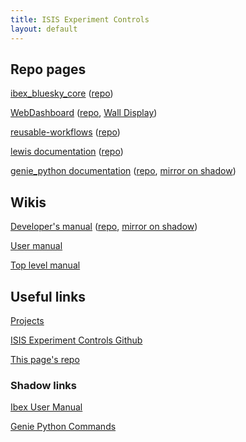 ```yaml
---
title: ISIS Experiment Controls
layout: default
---
```


## Repo pages 

[ibex_bluesky_core](https://isiscomputinggroup.github.io/ibex_bluesky_core/) ([repo](https://github.com/ISISComputingGroup/ibex_bluesky_core))

[WebDashboard](https://isiscomputinggroup.github.io/WebDashboard/) ([repo](https://github.com/ISISComputingGroup/WebDashboard), [Wall Display](https://isiscomputinggroup.github.io/WebDashboard/wall))

[reusable-workflows](https://isiscomputinggroup.github.io/reusable-workflows/) ([repo](https://github.com/ISISComputingGroup/reusable-workflows))

[lewis documentation](https://isiscomputinggroup.github.io/lewis/) ([repo](https://github.com/ISISComputingGroup/lewis))

[genie_python documentation](https://isiscomputinggroup.github.io/genie/genie_python) ([repo](https://github.com/ISISComputingGroup/genie), [mirror on shadow](https://shadow.nd.rl.ac.uk/genie_python/sphinx/genie_python.html))

## Wikis

[Developer's manual](https://isiscomputinggroup.github.io/ibex_developers_manual/) ([repo](https://github.com/ISISComputingGroup/ibex_developers_manual), [mirror on shadow](https://shadow.nd.rl.ac.uk/ibex_developers_manual))

[User manual](https://github.com/ISISComputingGroup/ibex_user_manual/wiki)

[Top level manual](https://github.com/ISISComputingGroup/IBEX/wiki)

## Useful links

[Projects](https://github.com/orgs/ISISComputingGroup/projects)

[ISIS Experiment Controls Github](https://github.com/ISISComputingGroup)

[This page's repo](https://github.com/ISISComputingGroup/isiscomputinggroup.github.io)

### Shadow links

[Ibex User Manual](http://shadow.nd.rl.ac.uk/ibex_user_manual/Home)

[Genie Python Commands](http://shadow.nd.rl.ac.uk/genie_python/sphinx/genie_python.html)
